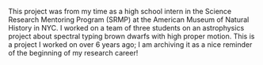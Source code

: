 This project was from my time as a high school intern in the Science Research Mentoring Program (SRMP) at the American Museum of Natural History in NYC. 
I worked on a team of three students on an astrophysics project about spectral typing brown dwarfs with high proper motion. 
This is a project I worked on over 6 years ago; I am archiving it as a nice reminder of the beginning of my research career!
